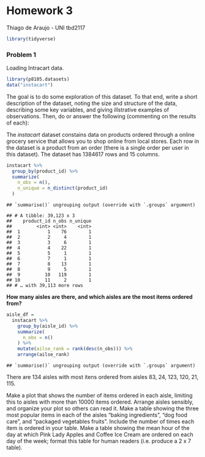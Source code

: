 Homework 3
================
Thiago de Araujo - UNI tbd2117

``` r
library(tidyverse)
```

### Problem 1

Loading Intracart data.

``` r
library(p8105.datasets)
data("instacart")
```

The goal is to do some exploration of this dataset. To that end, write a
short description of the dataset, noting the size and structure of the
data, describing some key variables, and giving illstrative examples of
observations. Then, do or answer the following (commenting on the
results of each):

The *instacart* dataset constains data on products ordered through a
online grocery service that allows you to shop online from local stores.
Each row in the dataset is a product from an order (there is a single
order per user in this dataset). The dataset has 1384617 rows and 15
columns.

``` r
instacart %>% 
  group_by(product_id) %>% 
  summarize(
    n_obs = n(),
    n_unique = n_distinct(product_id)
  )
```

    ## `summarise()` ungrouping output (override with `.groups` argument)

    ## # A tibble: 39,123 x 3
    ##    product_id n_obs n_unique
    ##         <int> <int>    <int>
    ##  1          1    76        1
    ##  2          2     4        1
    ##  3          3     6        1
    ##  4          4    22        1
    ##  5          5     1        1
    ##  6          7     1        1
    ##  7          8    13        1
    ##  8          9     5        1
    ##  9         10   119        1
    ## 10         11     2        1
    ## # … with 39,113 more rows

**How many aisles are there, and which aisles are the most items ordered
from?**

``` r
aisle_df =
  instacart %>% 
    group_by(aisle_id) %>% 
    summarize(
      n_obs = n()
    ) %>% 
    mutate(ailse_rank = rank(desc(n_obs))) %>% 
    arrange(ailse_rank)
```

    ## `summarise()` ungrouping output (override with `.groups` argument)

There are 134 aisles with most itens ordered from aisles 83, 24, 123,
120, 21, 115.

Make a plot that shows the number of items ordered in each aisle,
limiting this to aisles with more than 10000 items ordered. Arrange
aisles sensibly, and organize your plot so others can read it. Make a
table showing the three most popular items in each of the aisles “baking
ingredients”, “dog food care”, and “packaged vegetables fruits”. Include
the number of times each item is ordered in your table. Make a table
showing the mean hour of the day at which Pink Lady Apples and Coffee
Ice Cream are ordered on each day of the week; format this table for
human readers (i.e. produce a 2 x 7 table).
